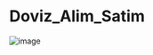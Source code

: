 # Doviz_Alim_Satim



![image](https://github.com/fatihcubukcu/Doviz_Alim_Satim/assets/53950518/4961b1b5-72e6-4cd9-a613-4328800e427a)
